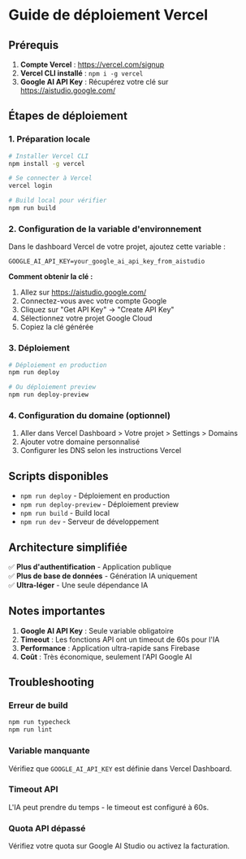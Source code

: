 # Guide de déploiement Vercel

## Prérequis

1. **Compte Vercel** : https://vercel.com/signup
2. **Vercel CLI installé** : `npm i -g vercel`
3. **Google AI API Key** : Récupérez votre clé sur https://aistudio.google.com/

## Étapes de déploiement

### 1. Préparation locale

```bash
# Installer Vercel CLI
npm install -g vercel

# Se connecter à Vercel
vercel login

# Build local pour vérifier
npm run build
```

### 2. Configuration de la variable d'environnement

Dans le dashboard Vercel de votre projet, ajoutez cette variable :

```
GOOGLE_AI_API_KEY=your_google_ai_api_key_from_aistudio
```

**Comment obtenir la clé :**
1. Allez sur https://aistudio.google.com/
2. Connectez-vous avec votre compte Google
3. Cliquez sur "Get API Key" → "Create API Key"
4. Sélectionnez votre projet Google Cloud
5. Copiez la clé générée

### 3. Déploiement

```bash
# Déploiement en production
npm run deploy

# Ou déploiement preview
npm run deploy-preview
```

### 4. Configuration du domaine (optionnel)

1. Aller dans Vercel Dashboard > Votre projet > Settings > Domains
2. Ajouter votre domaine personnalisé
3. Configurer les DNS selon les instructions Vercel

## Scripts disponibles

- `npm run deploy` - Déploiement en production
- `npm run deploy-preview` - Déploiement preview
- `npm run build` - Build local
- `npm run dev` - Serveur de développement

## Architecture simplifiée

✅ **Plus d'authentification** - Application publique  
✅ **Plus de base de données** - Génération IA uniquement  
✅ **Ultra-léger** - Une seule dépendance IA  

## Notes importantes

1. **Google AI API Key** : Seule variable obligatoire
2. **Timeout** : Les fonctions API ont un timeout de 60s pour l'IA
3. **Performance** : Application ultra-rapide sans Firebase
4. **Coût** : Très économique, seulement l'API Google AI

## Troubleshooting

### Erreur de build
```bash
npm run typecheck
npm run lint
```

### Variable manquante
Vérifiez que `GOOGLE_AI_API_KEY` est définie dans Vercel Dashboard.

### Timeout API
L'IA peut prendre du temps - le timeout est configuré à 60s.

### Quota API dépassé
Vérifiez votre quota sur Google AI Studio ou activez la facturation.